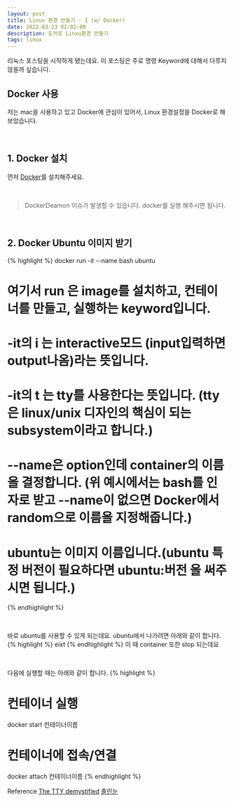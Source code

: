 ```yaml
---
layout: post
title: Linux 환경 만들기 - 1 (w/ Docker)
date: 2022-03-23 02:02:00
description: 도커로 Linxu환경 만들기
tags: linux
---
```


리눅스 포스팅을 시작하게 됐는데요. 이 포스팅은 주로 명령 Keyword에 대해서 다루지 않을까 싶습니다.

## Docker 사용
저는 mac을 사용하고 있고 Docker에 관심이 있어서, Linux 환경설정을 Docker로 해보았습니다.

<br>

## 1. Docker 설치
먼저 [Docker](https://www.docker.com/products/docker-desktop/)를 설치해주세요. 

<br>

> DockerDeamon 이슈가 발생할 수 있습니다. docker를 실행 해주시면 됩니다. 

<br>

## 2. Docker Ubuntu 이미지 받기

{% highlight %}
docker run -it --name bash ubuntu
# 여기서 run 은 image를 설치하고, 컨테이너를 만들고, 실행하는 keyword입니다.
# -it의 i 는 interactive모드 (input입력하면 output나옴)라는 뜻입니다.
# -it의 t 는 tty를 사용한다는 뜻입니다. (tty은 linux/unix 디자인의 핵심이 되는 subsystem이라고 합니다.)
# --name은 option인데 container의 이름을 결정합니다. (위 예시에서는 bash를 인자로 받고 --name이 없으면 Docker에서 random으로 이름을 지정해줍니다.)
# ubuntu는 이미지 이름입니다.(ubuntu 특정 버전이 필요하다면 ubuntu:버전 을 써주시면 됩니다.)
{% endhighlight %}

<br>

바로 ubuntu를 사용할 수 있게 되는데요.
ubuntu에서 나가려면 아래와 같이 합니다.
{% highlight %}
eixt
{% endhighlight %}
이 때 container 또한 stop 되는데요

<br>

다음에 실행할 때는 아래와 같이 합니다.
{% highlight %}
# 컨테이너 실행
docker start 컨테이너이름
# 컨테이너에 접속/연결
docker attach 컨테이너이름
{% endhighlight %}

Reference
[The TTY demystified](http://www.linusakesson.net/programming/tty/index.php)
[졸린눈](https://sleepyeyes.tistory.com/67)